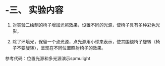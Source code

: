 # -三、	实验内容

1.	对实验二绘制的椅子增加光照效果，设置不同的光源，使椅子具有多种彩色光影。

2.	除了环境光，保留一个点光源，点光源用小球来表示，使其围绕椅子旋转（椅子不要旋转），呈现在不同位置照射椅子的效果。


参考代码：位置光源和多光源演示spmulight
